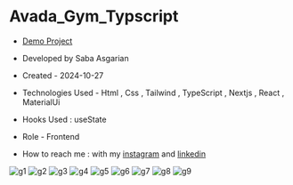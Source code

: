 # Avada_Gym_Typscript  















- [Demo Project](https://avada-gym-typscript.vercel.app/)

- Developed by Saba Asgarian

- Created - 2024-10-27

- Technologies Used - Html , Css , Tailwind , TypeScript , Nextjs , React , MaterialUi

- Hooks Used : useState 

- Role - Frontend

- How to reach me : with my [instagram](https://www.instagram.com/saba_asgarian_web?igsh=M2Z2dTU3cHFmeW1o&utm_source=qr) and [linkedin](https://www.linkedin.com/in/saba-asgarian-69161088?utm_source=share&utm_campaign=share_via&utm_content=profile&utm_medium=ios_app)




![g1](https://github.com/user-attachments/assets/c47ba444-7b83-477d-ab98-5a417cf5cce6)
![g2](https://github.com/user-attachments/assets/c33af589-31bb-4032-be90-8d810a4bb0e1)
![g3](https://github.com/user-attachments/assets/94c1be7c-885e-4464-9427-c718ce21b800)
![g4](https://github.com/user-attachments/assets/47190996-5564-456a-bd7f-3716d94198bb)
![g5](https://github.com/user-attachments/assets/d3aa0081-8f6f-4b4b-965f-5f76a485d215)
![g6](https://github.com/user-attachments/assets/b600f8a1-5712-42e2-9e87-657cf4e538d1)
![g7](https://github.com/user-attachments/assets/b42f0426-cf06-4c16-8c64-87e6f7f2d4a9)
![g8](https://github.com/user-attachments/assets/b17832c5-6482-4a05-a6a4-489d636a97e7)
![g9](https://github.com/user-attachments/assets/02a05985-b810-475a-a3cf-84306553a769)
